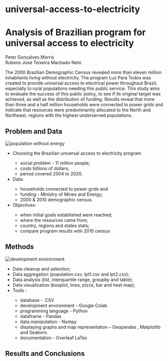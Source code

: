 # universal-access-to-electricity

# Analysis of Brazilian program for universal access to electricity

Peter Gonçalves Morris<br>
Rubens José Teixeira Machado Neto<br>

The 2000 Brazilian Demographic Census revealed more than eleven million inhabitants living without electricity. The program Luz Para Todos was created to provide universal access to electrical power throughout Brazil, especially to rural populations needing this public service. This study aims to evaluate the success of this public policy, to see if its original target was achieved, as well as the distribution of funding. Results reveal that more than three and a half million households were connected to power grids and indicate that resources were predominantly allocated to the North and Northeast, regions with the highest underserved populations.

## Problem and Data
![population without energy](https://user-images.githubusercontent.com/69020265/161004816-9ab17ed7-1bdd-4632-bd82-679995ffd2b8.png)

<ul>
  <li>Choosing the Brazilian universal access to electricity program</li>
  <ul>
    <li>social problem - 11 million people;</li>
    <li>costs billions of dollars;</li>
    <li>period covered 2004 to 2020.</li>
  </ul>
<li>Data:</li>
  <ul>
    <li>households connected to power grids and </li>
    <li>funding - Ministry of Mines and Energy;</li>
    <li>2000 & 2010 demographic census.</li>
  </ul>
<li>Objectives:</li>
  <ul>
    <li>when initial goals established were reached;</li>
    <li>where the resources came from;</li>
    <li>country, regions and states stats;</li>
    <li>compare program results with 2010 census</li>
  </ul>
</ul>

## Methods
![development environment](https://user-images.githubusercontent.com/69020265/161003416-9e6f99a3-6f4a-4887-9a7c-87ae529511cc.png)
<ul>
<li>Data cleanup and selection;</li>
<li>Data aggregation (population.csv, lpt1.csv and lpt2.csv);</li>
<li>Data analysis (list, interquartile range, groupby and table);</li>
<li>Data visualization (boxplot, lines, pizza, bar and heat map);</li>
<li>Tools :</li>
  <ul>
  <li>database - .CSV </li>
  <li>development environment - Google Colab</li>
  <li>programming language - Python </li>
  <li>dataframe - Pandas</li>
  <li>data manipulation - Numpy</li>
  <li>displaying graphs and map representation – Geopandas , Matplotlib and Seaborn.</li>
  <li>documentation - Overleaf LaTex</li>
  </ul>
</ul>

## Results and Conclusions

